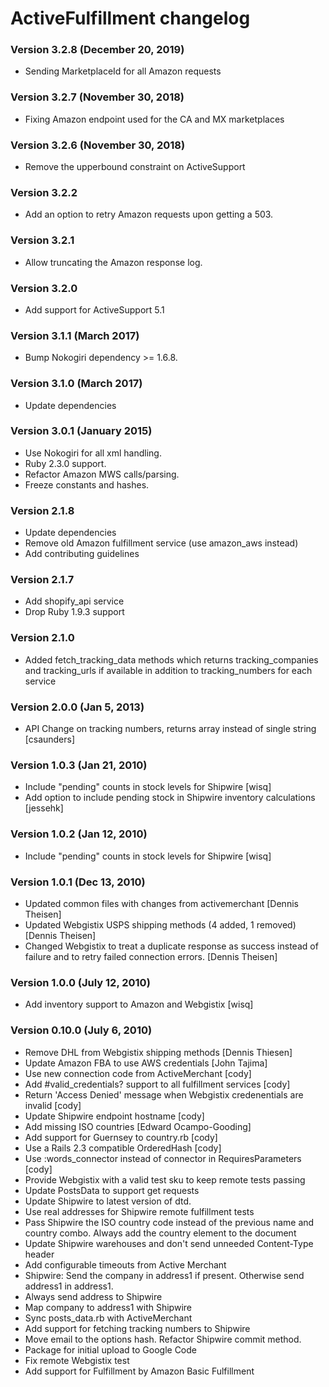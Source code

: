 # ActiveFulfillment changelog

### Version 3.2.8 (December 20, 2019)
- Sending MarketplaceId for all Amazon requests

### Version 3.2.7 (November 30, 2018)
- Fixing Amazon endpoint used for the CA and MX marketplaces

### Version 3.2.6 (November 30, 2018)
- Remove the upperbound constraint on ActiveSupport

### Version 3.2.2
- Add an option to retry Amazon requests upon getting a 503.

### Version 3.2.1

- Allow truncating the Amazon response log.

### Version 3.2.0

- Add support for ActiveSupport 5.1

### Version 3.1.1 (March 2017)

- Bump Nokogiri dependency >= 1.6.8.

### Version 3.1.0 (March 2017)

- Update dependencies

### Version 3.0.1 (January 2015)

- Use Nokogiri for all xml handling.
- Ruby 2.3.0 support.
- Refactor Amazon MWS calls/parsing.
- Freeze constants and hashes.

### Version 2.1.8
- Update dependencies
- Remove old Amazon fulfillment service (use amazon_aws instead)
- Add contributing guidelines

### Version 2.1.7

- Add shopify_api service
- Drop Ruby 1.9.3 support

### Version 2.1.0

- Added fetch_tracking_data methods which returns tracking_companies and tracking_urls if available in addition to tracking_numbers for each service

### Version 2.0.0 (Jan 5, 2013)

- API Change on tracking numbers, returns array instead of single string [csaunders]

### Version 1.0.3 (Jan 21, 2010)

- Include "pending" counts in stock levels for Shipwire [wisq]
- Add option to include pending stock in Shipwire inventory calculations [jessehk]

### Version 1.0.2 (Jan 12, 2010)

- Include "pending" counts in stock levels for Shipwire [wisq]

### Version 1.0.1 (Dec 13, 2010)

- Updated common files with changes from activemerchant [Dennis Theisen]
- Updated Webgistix USPS shipping methods (4 added, 1 removed) [Dennis Theisen]
- Changed Webgistix to treat a duplicate response as success instead of failure and to retry failed connection errors. [Dennis Theisen]

### Version 1.0.0 (July 12, 2010)

- Add inventory support to Amazon and Webgistix [wisq]

### Version 0.10.0 (July 6, 2010)

- Remove DHL from Webgistix shipping methods [Dennis Thiesen]
- Update Amazon FBA to use AWS credentials [John Tajima]
- Use new connection code from ActiveMerchant [cody]
- Add #valid_credentials? support to all fulfillment services [cody]
- Return 'Access Denied' message when Webgistix credenentials are invalid [cody]
- Update Shipwire endpoint hostname [cody]
- Add missing ISO countries [Edward Ocampo-Gooding]
- Add support for Guernsey to country.rb [cody]
- Use a Rails 2.3 compatible OrderedHash [cody]
- Use :words_connector instead of connector in RequiresParameters [cody]
- Provide Webgistix with a valid test sku to keep remote tests passing
- Update PostsData to support get requests
- Update Shipwire to latest version of dtd.
- Use real addresses for Shipwire remote fulfillment tests
- Pass Shipwire the ISO country code instead of the previous name and country combo. Always add the country element to the document
- Update Shipwire warehouses and don't send unneeded Content-Type header
- Add configurable timeouts from Active Merchant
- Shipwire: Send the company in address1 if present. Otherwise send address1 in address1.
- Always send address to Shipwire
- Map company to address1 with Shipwire
- Sync posts_data.rb with ActiveMerchant
- Add support for fetching tracking numbers to Shipwire
- Move email to the options hash. Refactor Shipwire commit method.
- Package for initial upload to Google Code
- Fix remote Webgistix test
- Add support for Fulfillment by Amazon Basic Fulfillment
